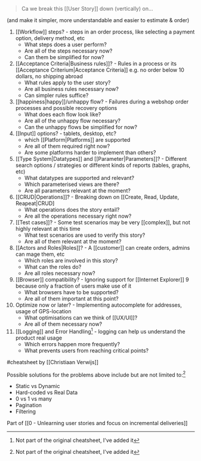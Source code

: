 > Ca we break this [[User Story]] down (vertically) on...

(and make it simpler, more understandable and easier to estimate & order)

1. [[Workflow]] steps? - steps in an order process, like selecting a payment option, delivery method, etc
   - What steps does a user perform?
   - Are all of the steps necessary now?
   - Can them be simplified for now?
2. [[Acceptance Criteria|Business rules]]? - Rules in a process or its [[Acceptance Criterium|Acceptance Criteria]] e.g. no order below 10 dollars, no shipping abroad
   - What rules apply to the user story?
   - Are all business rules necessary now?
   - Can simpler rules suffice?
3. [[happiness|happy]]/unhappy flow? - Failures during a webshop order processes and possible recovery options
   - What does each flow look like?
   - Are all of the unhappy flow necessary?
   - Can the unhappy flows be simplified for now?
4. [[Input]] options? - tablets, desktop, etc?
   - which [[Platform|Platforms]] are supported
   - Are all of them required right now?
   - Are some platforms harder to implement than others?
5. [[Type System|Datatypes]] and [[Parameter|Parameters]]? - Different search options / strategies or different kinds of reports (tables, graphs, etc)
   - What datatypes are supported and relevant?
   - Which parameterised views are there?
   - Are all parameters relevant at the moment?
6. [[CRUD|Operations]]? - Breaking down on [[Create, Read, Update, Reapeat|CRUD]
   - What operations does the story entail?
   - Are all the operations necessary right now?
7. [[Test cases]]? - Some test scenarios may be very [[complex]], but not highly relevant at this time
   - What test scenarios are used to verify this story?
   - Are all of them relevant at the moment?
8. [[Actors and Roles|Roles]]? - A [[customer]] can create orders, admins can mage them, etc
   - Which roles are involved in this story?
   - What can the roles do?
   - Are all roles necessary now?
9. [[Browser]] compatibility? - Ignoring support for [[Internet Explorer]] 9 because only a fraction of users make use of it
   - What browsers have to be supported?
   - Are all of them important at this point?
10. Optimize now or later? - Implementing autocomplete for addresses, usage of GPS-location
    - What optimisations can we think of [[UX/UI]]?
    - Are all of them necessary now?
11. [[Logging]] and Error Handling[^1] - logging can help us understand the product real usage
    - Which errors happen more frequently?
    - What prevents users from reaching critical points?

#cheatsheet by [[Christiaan Verwijs]]

Possible solutions for the problems above include but are not limited to:[^1]

- Static vs Dynamic
- Hard-coded vs Real Data
- 0 vs 1 vs many
- Pagination
- Filtering

Part of [[0 - Unlearning user stories and focus on incremental deliveries]]

[^1]: Not part of the original cheatsheet, I've added it
